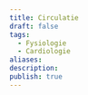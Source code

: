 ```yaml
---
title: Circulatie
draft: false
tags:
  - Fysiologie
  - Cardiologie
aliases: 
description: 
publish: true
---
```

